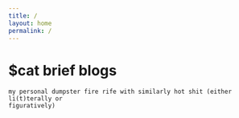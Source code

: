 ```yaml
---
title: /
layout: home
permalink: /
---
```


# $cat brief blogs
```
my personal dumpster fire rife with similarly hot shit (either li(t)terally or 
figuratively)
```